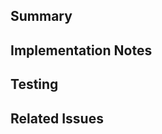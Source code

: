 <!--
    Thank you for submitting a pull request! We appreciate your time and effort.
    Please make sure you have read our contributing guidelines before posting an PR
    https://github.com/eternagame/.github/blob/master/CONTRIBUTING.md
-->

<!--
    First, if you are submitting to one of our "next gen" repositories (workspace-helpers,
    eternagame.org-next, or eternajs-next), ensure that your PR title follows the conventional
    commit standard. This will be verified by our continuous integration.
    
    The general format is: `<type>(<scope>): <description>`. For libraries published outside the scope of
    this repository, if a breaking change is introduced, you will also need to add a `!` before `:`.
    Example: `fix(core): Fixes a problem with the core module`
    
    You can find a list of types at https://github.com/commitizen/conventional-commit-types/blob/master/index.json
    (`feat`, `fix`, and `docs` are probably the most likely)

    To find a list of valid scopes, take a look at the `scope:` issue labels in the repository you are
    submitting this PR to. If you are adding a new scope and you use that scope in the same PR, the CI will fail.
    This is expected, and your commit will be merged ignoring that CI check.

    For additional details on the conventional commits format, see: https://www.conventionalcommits.org
-->

<!--
    Finally, help us review your changes and provide a record for later reference by providing some information.
-->

## Summary
<!--
    What is the motivation for making this change? If applicable, how does this change affect the
    behavior of the application/library? What was the behavior before, and what is it now? If there
    were any trade-offs or possible alternative behaviors that you considered, what were they and why
    did you decide on this approach?

    Provide samples as appropriate. If there are visual changes, include screenshots or video!
-->

## Implementation Notes
<!--
    Provide a high-level overview of these changes on a technical level. What was changed in the code?
    If there were any trade-offs or possible alternative implementations that you considered, what
    were they and why did you decide on this approach? Provide any additional context beyond what is
    recorded in the code (eg, comments) that could be useful if someone wants to understand what your
    code does and why it was done that way later.
-->

## Testing
<!--
    How did you verify that this change works as intended? Automated tests? Comparing results when running
    an application? What scenarios did you consider when testing? If it is a user interface change, did you
    test it on a variety of screen sizes?
-->

## Related Issues
<!--
    If this PR should close an existing issue, please reference it like "Resolves #1234"
    If this PR should not close but is related to an existing issue, please make a note of it like "Related issue: #1234"
-->
